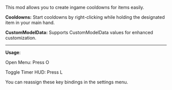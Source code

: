 This mod allows you to create ingame cooldowns for items easily.

**Cooldowns:** Start cooldowns by right-clicking while holding the designated item in your main hand.

**CustomModelData:** Supports CustomModelData values for enhanced customization.

---------

**Usage**:

Open Menu: Press O 

Toggle Timer HUD: Press L 

You can reassign these key bindings in the settings menu.
